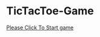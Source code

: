 # TicTacToe-Game

<a href=https://amolsawle87.github.io/TicTacToe-Game/index.html>Please Click To Start game </a>

